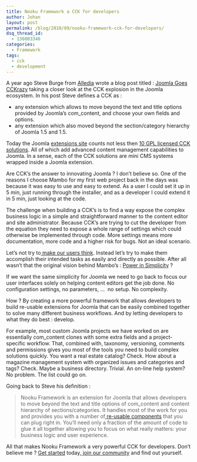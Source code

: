 ```yaml
---
title: Nooku Framework a CCK for developers
author: Johan
layout: post
permalink: /blog/2010/09/nooku-framework-cck-for-developers/
dsq_thread_id:
  - 136003346
categories:
  - Framework
tags:
  - cck
  - development
---
```

A year ago Steve Burge from [Alledia][1] wrote a blog post titled : [Joomla Goes CCKrazy][2] taking a closer look at the CCK explosion in the Joomla ecosystem. In his post Steve defines a CCK as :

*   any extension which allows to move beyond the text and title options provided by Joomla&#8217;s com_content, and choose your own fields and options.
*   any extension which also moved beyond the section/category hierarchy of Joomla 1.5 and 1.5.

Today the Joomla [extensions site][3] counts not less then [10 GPL licensed CCK solutions][4]. All of which add advanced content management capabilities to Joomla. In a sense, each of the CCK solutions are mini CMS systems wrapped inside a Joomla extension.

Are CCK&#8217;s the answer to innovating Joomla ? I don&#8217;t believe so. One of the reasons I choose Mambo for my first web project back in the days was because it was easy to use and easy to extend. As a user I could set it up in 5 min, just running through the installer, and as a developer I could extend it in 5 min, just looking at the code.

<!--more-->

The challenge when building a CCK&#8217;s is to find a way expose the complex business logic in a simple and straightforward manner to the content editor and site administrator. Because CCK&#8217;s are trying to cut the developer from the equation they need to expose a whole range of settings which could otherwise be implemented through code. More settings means more documentation, more code and a higher risk for bugs. Not an ideal scenario.

Let&#8217;s not try to[ make our users think][5]. Instead let&#8217;s try to make them accomplish their intended tasks as easily and directly as possible. After all wasn&#8217;t that the original vision behind Mambo&#8217;s : [Power in Simplicity][6] ?

If we want the same simplicity for Joomla we need to go back to focus our user interfaces solely on helping content editors get the job done. No configuration settings, no parameters, …  no setup. No complexity.

How ? By creating a more powerful framework that allows developers to build re-usable extensions for Joomla that can be easily combined together to solve many different business workflows. And by letting developers to what they do best : develop.

For example, most custom Joomla projects we have worked on are essentially com_content clones with some extra fields and a project-specific workflow. That, combined with, taxonomy, versioning, comments and permissions gives you most of the tools you need to build complex solutions quickly. You want a real estate catalog? Check. How about a magazine management system with organized issues and categories and tags? Check. Maybe a business directory. Trivial. An on-line help system? No problem. The list could go on.

Going back to Steve his definition :

> Nooku Framework is an extension for Joomla that allows developers to move beyond the text and title options of com_content and content hierarchy of sections/categories. It handles most of the work for you and provides you with a number of[ re-usable components][7] that you can plug right in. You&#8217;ll need only a fraction of the amount of code to glue it all together allowing you to focus on what really matters: your business logic and user experience.

All that makes Nooku Framework a very powerful CCK for developers. Don&#8217;t believe me ? [Get started][8] today,[ join our community][9] and find out yourself.

 [1]: http://www.alledia.com
 [2]: http://www.alledia.com/blog/product-reviews/joomla-goes-cckrazy/
 [3]: http://extensions.joomla.org
 [4]: http://extensions.joomla.org/extensions/news-production/content-construction
 [5]: http://en.wikipedia.org/wiki/Don't_Make_Me_Think
 [6]: http://www.mamboserver.com/
 [7]: http://nooku.assembla.com/spaces/nooku-components/wiki
 [8]: http://www.nooku.org/framework.html
 [9]: http://www.nooku.org/framework/request.html